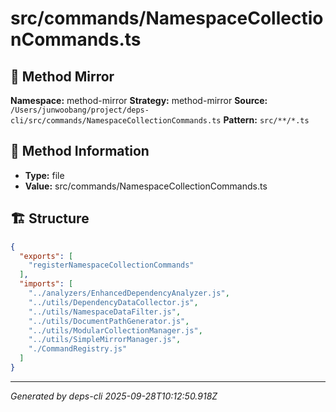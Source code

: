 # src/commands/NamespaceCollectionCommands.ts

## 🔧 Method Mirror

**Namespace:** method-mirror
**Strategy:** method-mirror
**Source:** `/Users/junwoobang/project/deps-cli/src/commands/NamespaceCollectionCommands.ts`
**Pattern:** `src/**/*.ts`

## 📝 Method Information

- **Type:** file
- **Value:** src/commands/NamespaceCollectionCommands.ts

## 🏗️ Structure

```json
{
  "exports": [
    "registerNamespaceCollectionCommands"
  ],
  "imports": [
    "../analyzers/EnhancedDependencyAnalyzer.js",
    "../utils/DependencyDataCollector.js",
    "../utils/NamespaceDataFilter.js",
    "../utils/DocumentPathGenerator.js",
    "../utils/ModularCollectionManager.js",
    "../utils/SimpleMirrorManager.js",
    "./CommandRegistry.js"
  ]
}
```

---
*Generated by deps-cli 2025-09-28T10:12:50.918Z*
